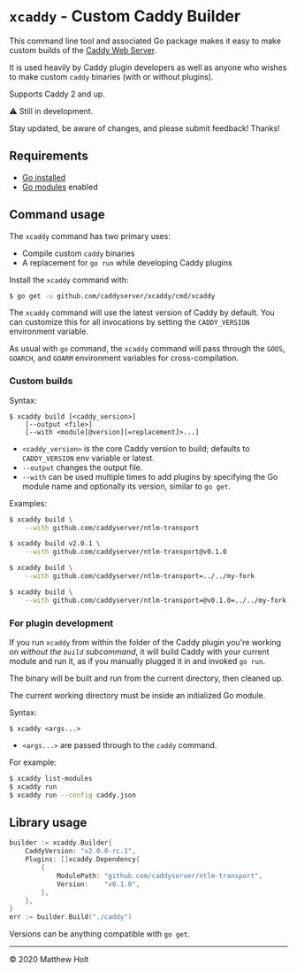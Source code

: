 `xcaddy` - Custom Caddy Builder
===============================

This command line tool and associated Go package makes it easy to make custom builds of the [Caddy Web Server](https://github.com/caddyserver/caddy).

It is used heavily by Caddy plugin developers as well as anyone who wishes to make custom `caddy` binaries (with or without plugins).

Supports Caddy 2 and up.

⚠️ Still in development.

Stay updated, be aware of changes, and please submit feedback! Thanks!

## Requirements

- [Go installed](https://golang.org/doc/install)
- [Go modules](https://github.com/golang/go/wiki/Modules) enabled


## Command usage

The `xcaddy` command has two primary uses:

- Compile custom `caddy` binaries
- A replacement for `go run` while developing Caddy plugins

Install the `xcaddy` command with:

```bash
$ go get -u github.com/caddyserver/xcaddy/cmd/xcaddy
```

The `xcaddy` command will use the latest version of Caddy by default. You can customize this for all invocations by setting the `CADDY_VERSION` environment variable.

As usual with `go` command, the `xcaddy` command will pass through the `GOOS`, `GOARCH`, and `GOARM` environment variables for cross-compilation.


### Custom builds

Syntax:

```
$ xcaddy build [<caddy_version>]
    [--output <file>]
    [--with <module[@version][=replacement]>...]
```

- `<caddy_version>` is the core Caddy version to build; defaults to `CADDY_VERSION` env variable or latest.
- `--output` changes the output file.
- `--with` can be used multiple times to add plugins by specifying the Go module name and optionally its version, similar to `go get`.

Examples:

```bash
$ xcaddy build \
    --with github.com/caddyserver/ntlm-transport

$ xcaddy build v2.0.1 \
    --with github.com/caddyserver/ntlm-transport@v0.1.0

$ xcaddy build \
    --with github.com/caddyserver/ntlm-transport=../../my-fork

$ xcaddy build \
    --with github.com/caddyserver/ntlm-transport=@v0.1.0=../../my-fork
```

### For plugin development

If you run `xcaddy` from within the folder of the Caddy plugin you're working on _without the `build` subcommand_, it will build Caddy with your current module and run it, as if you manually plugged it in and invoked `go run`.

The binary will be built and run from the current directory, then cleaned up.

The current working directory must be inside an initialized Go module.

Syntax:

```
$ xcaddy <args...>
```
- `<args...>` are passed through to the `caddy` command.

For example:

```bash
$ xcaddy list-modules
$ xcaddy run
$ xcaddy run --config caddy.json
```




## Library usage

```go
builder := xcaddy.Builder{
	CaddyVersion: "v2.0.0-rc.1",
	Plugins: []xcaddy.Dependency{
		{
			ModulePath: "github.com/caddyserver/ntlm-transport",
			Version:    "v0.1.0",
		},
	},
}
err := builder.Build("./caddy")
```

Versions can be anything compatible with `go get`.




---

&copy; 2020 Matthew Holt
